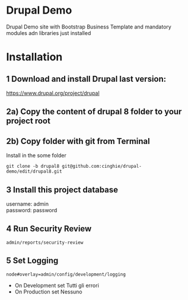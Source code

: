 # Drupal Demo
Drupal Demo site with Bootstrap Business Template and mandatory modules adn libraries just installed

# Installation

## 1 Download and install Drupal last version:

https://www.drupal.org/project/drupal

## 2a) Copy the content of drupal 8 folder to your project root


## 2b) Copy folder with git from Terminal

Install in the some folder

```
git clone -b drupal8 git@github.com:cinghie/drupal-demo/edit/drupal8.git
```

## 3 Install this project database

username: admin  
password: password

## 4 Run Security Review

```
admin/reports/security-review
```

## 5 Set Logging

```
node#overlay=admin/config/development/logging
```

 - On Development set Tutti gli errori
 - On Production set Nessuno
